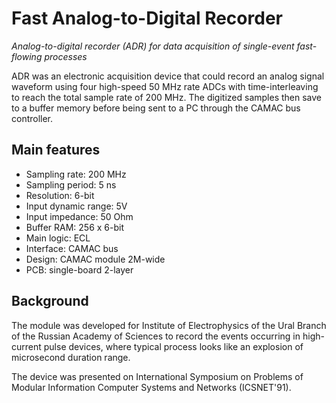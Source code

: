 # Fast Analog-to-Digital Recorder

*Analog-to-digital recorder (ADR) for data acquisition of single-event fast-flowing processes*

ADR was an electronic acquisition device that could record an analog signal waveform using four high-speed 50 MHz rate ADCs with time-interleaving to reach the total sample rate of 200 MHz. The digitized samples then save to a buffer memory before being sent to a PC through the CAMAC bus controller.

## Main features

* Sampling rate: 200 MHz
* Sampling period: 5 ns
* Resolution: 6-bit
* Input dynamic range: 5V
* Input impedance: 50 Ohm
* Buffer RAM: 256 x 6-bit
* Main logic: ECL
* Interface: CAMAC bus
* Design: CAMAC module 2M-wide
* PCB: single-board 2-layer

## Background

The module was developed for Institute of Electrophysics of the Ural Branch of the Russian Academy of Sciences to record the events occurring in high-current pulse devices, where typical process looks like an explosion of microsecond duration range.

The device was presented on International Symposium on Problems of Modular Information Computer Systems and Networks (ICSNET'91).
